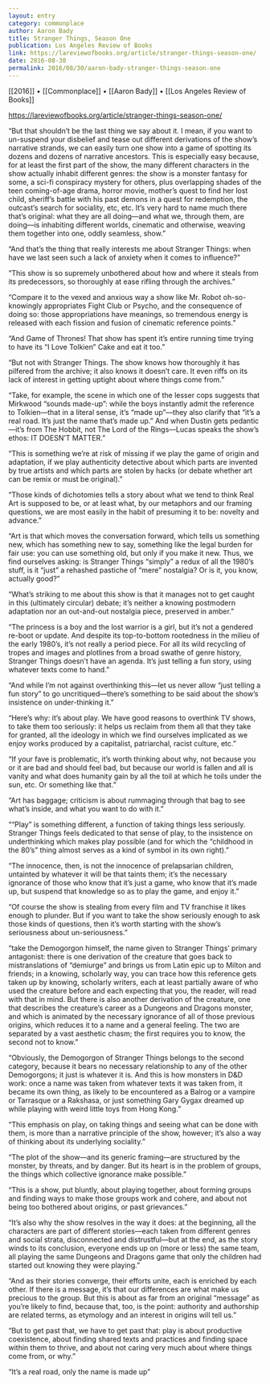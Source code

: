 ```yaml
---
layout: entry
category: commonplace
author: Aaron Bady
title: Stranger Things, Season One
publication: Los Angeles Review of Books
link: https://lareviewofbooks.org/article/stranger-things-season-one/
date: 2016-08-30
permalink: 2016/08/30/aaron-bady-stranger-things-season-one
---
```


[[2016]] • [[Commonplace]] • [[Aaron Bady]] • [[Los Angeles Review of Books]]

https://lareviewofbooks.org/article/stranger-things-season-one/

“But that shouldn’t be the last thing we say about it. I mean, if you want to un-suspend your disbelief and tease out different derivations of the show’s narrative strands, we can easily turn one show into a game of spotting its dozens and dozens of narrative ancestors. This is especially easy because, for at least the first part of the show, the many different characters in the show actually inhabit different genres: the show is a monster fantasy for some, a sci-fi conspiracy mystery for others, plus overlapping shades of the teen coming-of-age drama, horror movie, mother’s quest to find her lost child, sheriff’s battle with his past demons in a quest for redemption, the outcast’s search for sociality, etc, etc. It’s very hard to name much there that’s original: what they are all doing—and what we, through them, are doing—is inhabiting different worlds, cinematic and otherwise, weaving them together into one, oddly seamless, show.”

“And that’s the thing that really interests me about Stranger Things: when have we last seen such a lack of anxiety when it comes to influence?”

“This show is so supremely unbothered about how and where it steals from its predecessors, so thoroughly at ease rifling through the archives.”

“Compare it to the vexed and anxious way a show like Mr. Robot oh-so-knowingly appropriates Fight Club or Psycho, and the consequence of doing so: those appropriations have meanings, so tremendous energy is released with each fission and fusion of cinematic reference points.”

“And Game of Thrones! That show has spent it’s entire running time trying to have its “I Love Tolkien” Cake and eat it too.”

“But not with Stranger Things. The show knows how thoroughly it has pilfered from the archive; it also knows it doesn’t care. It even riffs on its lack of interest in getting uptight about where things come from.”

“Take, for example, the scene in which one of the lesser cops suggests that Mirkwood “sounds made-up”: while the boys instantly admit the reference to Tolkien—that in a literal sense, it’s “made up”—they also clarify that “it’s a real road. It’s just the name that’s made up.” And when Dustin gets pedantic—it’s from The Hobbit, not The Lord of the Rings—Lucas speaks the show’s ethos: IT DOESN’T MATTER.”

“This is something we’re at risk of missing if we play the game of origin and adaptation, if we play authenticity detective about which parts are invented by true artists and which parts are stolen by hacks (or debate whether art can be remix or must be original).”

“Those kinds of dichotomies tells a story about what we tend to think Real Art is supposed to be, or at least what, by our metaphors and our framing questions, we are most easily in the habit of presuming it to be: novelty and advance.”

“Art is that which moves the conversation forward, which tells us something new, which has something new to say, something like the legal burden for fair use: you can use something old, but only if you make it new. Thus, we find ourselves asking: is Stranger Things “simply” a redux of all the 1980’s stuff, is it “just” a rehashed pastiche of “mere” nostalgia? Or is it, you know, actually good?”

“What’s striking to me about this show is that it manages not to get caught in this (ultimately circular) debate; it’s neither a knowing postmodern adaptation nor an out-and-out nostalgia piece, preserved in amber.”

“The princess is a boy and the lost warrior is a girl, but it’s not a gendered re-boot or update. And despite its top-to-bottom rootedness in the milieu of the early 1980’s, it’s not really a period piece. For all its wild recycling of tropes and images and plotlines from a broad swathe of genre history, Stranger Things doesn’t have an agenda. It’s just telling a fun story, using whatever texts come to hand.”

“And while I’m not against overthinking this—let us never allow “just telling a fun story” to go uncritiqued—there’s something to be said about the show’s insistence on under-thinking it.”

“Here’s why: it’s about play. We have good reasons to overthink TV shows, to take them too seriously: it helps us reclaim from them all that they take for granted, all the ideology in which we find ourselves implicated as we enjoy works produced by a capitalist, patriarchal, racist culture, etc.”

“If your fave is problematic, it’s worth thinking about why, not because you or it are bad and should feel bad, but because our world is fallen and all is vanity and what does humanity gain by all the toil at which he toils under the sun, etc. Or something like that.”

“Art has baggage; criticism is about rummaging through that bag to see what’s inside, and what you want to do with it.”

““Play” is something different, a function of taking things less seriously. Stranger Things feels dedicated to that sense of play, to the insistence on underthinking which makes play possible (and for which the “childhood in the 80’s” thing almost serves as a kind of symbol in its own right).”

“The innocence, then, is not the innocence of prelapsarian children, untainted by whatever it will be that taints them; it’s the necessary ignorance of those who know that it’s just a game, who know that it’s made up, but suspend that knowledge so as to play the game, and enjoy it.”

“Of course the show is stealing from every film and TV franchise it likes enough to plunder. But if you want to take the show seriously enough to ask those kinds of questions, then it’s worth starting with the show’s seriousness about un-seriousness.”

“take the Demogorgon himself, the name given to Stranger Things’ primary antagonist: there is one derivation of the creature that goes back to mistranslations of “demiurge” and brings us from Latin epic up to Milton and friends; in a knowing, scholarly way, you can trace how this reference gets taken up by knowing, scholarly writers, each at least partially aware of who used the creature before and each expecting that you, the reader, will read with that in mind. But there is also another derivation of the creature, one that describes the creature’s career as a Dungeons and Dragons monster, and which is animated by the necessary ignorance of all of those previous origins, which reduces it to a name and a general feeling. The two are separated by a vast aesthetic chasm; the first requires you to know, the second not to know.”

“Obviously, the Demogorgon of Stranger Things belongs to the second category, because it bears no necessary relationship to any of the other Demogorgons; it just is whatever it is. And this is how monsters in D&D work: once a name was taken from whatever texts it was taken from, it became its own thing, as likely to be encountered as a Balrog or a vampire or Tarrasque or a Rakshasa, or just something Gary Gygax dreamed up while playing with weird little toys from Hong Kong.”

“This emphasis on play, on taking things and seeing what can be done with them, is more than a narrative principle of the show, however; it’s also a way of thinking about its underlying sociality.”

“The plot of the show—and its generic framing—are structured by the monster, by threats, and by danger. But its heart is in the problem of groups, the things which collective ignorance make possible.”

“This is a show, put bluntly, about playing together, about forming groups and finding ways to make those groups work and cohere, and about not being too bothered about origins, or past grievances.”

“It’s also why the show resolves in the way it does: at the beginning, all the characters are part of different stories—each taken from different genres and social strata, disconnected and distrustful—but at the end, as the story winds to its conclusion, everyone ends up on (more or less) the same team, all playing the same Dungeons and Dragons game that only the children had started out knowing they were playing.”

“And as their stories converge, their efforts unite, each is enriched by each other. If there is a message, it’s that our differences are what make us precious to the group. But this is about as far from an original “message” as you’re likely to find, because that, too, is the point: authority and authorship are related terms, as etymology and an interest in origins will tell us.”

“But to get past that, we have to get past that: play is about productive coexistence, about finding shared texts and practices and finding space within them to thrive, and about not caring very much about where things come from, or why.”

“It’s a real road, only the name is made up”
